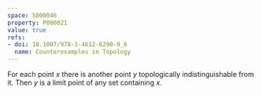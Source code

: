```yaml
---
space: S000046
property: P000021
value: true
refs:
- doi: 10.1007/978-1-4612-6290-9_6
  name: Counterexamples in Topology
---
```


For each point $x$ there is another point $y$ topologically indistinguishable from it.  Then $y$ is a limit point of any set containing $x$.
